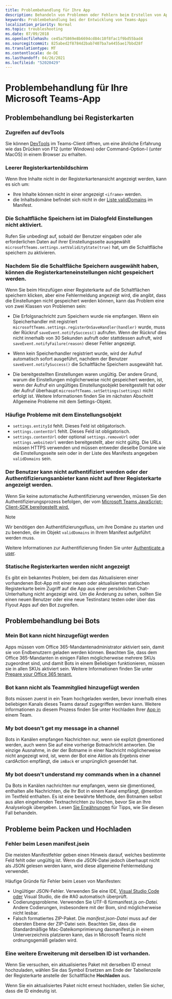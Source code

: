 ```yaml
---
title: Problembehandlung für Ihre App
description: Behandeln von Problemen oder Fehlern beim Erstellen von Apps für Microsoft Teams
keywords: Problembehandlung bei der Entwicklung von Teams-Apps
localization_priority: Normal
ms.topic: troubleshooting
ms.date: 07/09/2018
ms.openlocfilehash: ce45a75869e8b6694cd84c10f8fac1f9bd55bad4
ms.sourcegitcommit: 825abed2f8784d2bab7407ba7a4455ae17bbd28f
ms.translationtype: MT
ms.contentlocale: de-DE
ms.lasthandoff: 04/26/2021
ms.locfileid: "52020429"
---
```

# <a name="troubleshoot-your-microsoft-teams-app"></a>Problembehandlung für Ihre Microsoft Teams-App

## <a name="troubleshooting-tabs"></a>Problembehandlung bei Registerkarten

### <a name="accessing-the-devtools"></a>Zugreifen auf devTools

Sie können [DevTools](~/tabs/how-to/developer-tools.md) im Teams-Client öffnen, um eine ähnliche Erfahrung wie das Drücken von F12 (unter Windows) oder Command-Option-I (unter MacOS) in einem Browser zu erhalten.

### <a name="blank-tab-screen"></a>Leerer Registerkartenbildschirm

Wenn Ihre Inhalte nicht in der Registerkartenansicht angezeigt werden, kann es sich um:

* Ihre Inhalte können nicht in einer angezeigt `<iframe>` werden.
* die Inhaltsdomäne befindet sich nicht in der [Liste validDomains](~/resources/schema/manifest-schema.md#validdomains) im Manifest.

### <a name="the-save-button-isnt-enabled-on-the-settings-dialog"></a>Die Schaltfläche Speichern ist im Dialogfeld Einstellungen nicht aktiviert.

Rufen Sie unbedingt auf, sobald der Benutzer eingaben oder alle erforderlichen Daten auf ihrer Einstellungsseite ausgewählt `microsoftTeams.settings.setValidityState(true)` hat, um die Schaltfläche speichern zu aktivieren.

### <a name="after-selecting-the-save-button-the-tab-settings-cannot-be-saved"></a>Nachdem Sie die Schaltfläche Speichern ausgewählt haben, können die Registerkarteneinstellungen nicht gespeichert werden.

Wenn Sie beim Hinzufügen einer Registerkarte auf die Schaltflächen speichern klicken, aber eine Fehlermeldung angezeigt wird, die angibt, dass die Einstellungen nicht gespeichert werden können, kann das Problem eine von zwei Klassen von Problemen sein:

* Die Erfolgsnachricht zum Speichern wurde nie empfangen. Wenn ein Speicherhandler mit registriert `microsoftTeams.settings.registerOnSaveHandler(handler)` wurde, muss der Rückruf `saveEvent.notifySuccess()` aufrufen. Wenn der Rückruf dies nicht innerhalb von 30 Sekunden aufruft oder stattdessen aufruft, wird `saveEvent.notifyFailure(reason)` dieser Fehler angezeigt.

* Wenn kein Speicherhandler registriert wurde, wird der Aufruf automatisch sofort ausgeführt, nachdem der Benutzer `saveEvent.notifySuccess()` die Schaltfläche Speichern ausgewählt hat.

* Die bereitgestellten Einstellungen waren ungültig. Der andere Grund, warum die Einstellungen möglicherweise nicht gespeichert werden, ist, wenn der Aufruf ein ungültiges Einstellungsobjekt bereitgestellt hat oder der Aufruf überhaupt `microsoftTeams.setSettings(settings)` nicht erfolgt ist. Weitere Informationen finden Sie im nächsten Abschnitt Allgemeine Probleme mit dem Settings-Objekt.

### <a name="common-problems-with-the-settings-object"></a>Häufige Probleme mit dem Einstellungsobjekt

* `settings.entityId` fehlt. Dieses Feld ist obligatorisch.
* `settings.contentUrl` fehlt. Dieses Feld ist obligatorisch.
* `settings.contentUrl` oder optional `settings.removeUrl` oder `settings.websiteUrl` werden bereitgestellt, aber nicht gültig. Die URLs müssen HTTPS verwenden und müssen entweder dieselbe Domäne wie die Einstellungsseite sein oder in der Liste des Manifests angegeben `validDomains` sein.

### <a name="cant-authenticate-the-user-or-display-your-auth-provider-in-your-tab"></a>Der Benutzer kann nicht authentifiziert werden oder der Authentifizierungsanbieter kann nicht auf Ihrer Registerkarte angezeigt werden.

Wenn Sie keine automatische Authentifizierung verwenden, müssen Sie den Authentifizierungsprozess befolgen, der vom [Microsoft Teams JavaScript-Client-SDK bereitgestellt wird.](/javascript/api/overview/msteams-client.md)

> [!NOTE]
>Wir benötigen den Authentifizierungsfluss, um ihre Domäne zu starten und zu beenden, die im Objekt `validDomains` in Ihrem Manifest aufgeführt werden muss.

Weitere Informationen zur Authentifizierung finden Sie unter [Authenticate a user](~/concepts/authentication/authentication.md).

### <a name="static-tabs-not-showing-up"></a>Statische Registerkarten werden nicht angezeigt

Es gibt ein bekanntes Problem, bei dem das Aktualisieren einer vorhandenen Bot-App mit einer neuen oder aktualisierten statischen Registerkarte beim Zugriff auf die App aus einer persönlichen Chat-Unterhaltung nicht angezeigt wird.  Um die Änderung zu sehen, sollten Sie einen neuen Benutzer oder eine neue Testinstanz testen oder über das Flyout Apps auf den Bot zugreifen.

## <a name="troubleshooting-bots"></a>Problembehandlung bei Bots

### <a name="cant-add-my-bot"></a>Mein Bot kann nicht hinzugefügt werden

Apps müssen vom Office 365-Mandantenadministrator aktiviert sein, damit sie von Endbenutzern geladen werden können. Beachten Sie, dass dem Office 365-Mandanten in einigen Fällen möglicherweise mehrere SKUs zugeordnet sind, und damit Bots in einem Beliebigen funktionieren, müssen sie in allen SKUs aktiviert sein. Weitere Informationen finden Sie unter [Prepare your Office 365 tenant.](~/concepts/build-and-test/prepare-your-o365-tenant.md)

### <a name="cant-add-bot-as-a-member-of-a-team"></a>Bot kann nicht als Teammitglied hinzugefügt werden

Bots müssen zuerst in ein Team hochgeladen werden, bevor innerhalb eines beliebigen Kanals dieses Teams darauf zugegriffen werden kann. Weitere Informationen zu diesem Prozess finden Sie unter Hochladen Ihrer [App in](~/concepts/deploy-and-publish/apps-upload.md) einem Team.

### <a name="my-bot-doesnt-get-my-message-in-a-channel"></a>My bot doesn't get my message in a channel

Bots in Kanälen empfangen Nachrichten nur, wenn sie explizit @mentioned werden, auch wenn Sie auf eine vorherige Botnachricht antworten. Die einzige Ausnahme, in der der Botname in einer Nachricht möglicherweise nicht angezeigt wird, ist, wenn der Bot eine Aktion als Ergebnis einer cardAction empfängt, die `imBack` er ursprünglich gesendet hat.

### <a name="my-bot-doesnt-understand-my-commands-when-in-a-channel"></a>My bot doesn't understand my commands when in a channel

Da Bots in Kanälen nachrichten nur empfangen, wenn sie @mentioned, enthalten alle Nachrichten, die Ihr Bot in einem Kanal empfängt, @mention im Textfeld enthalten. Es ist eine bewährte Methode, den Botnamen selbst aus allen eingehenden Textnachrichten zu löschen, bevor Sie an Ihre Analyselogik übergeben. Lesen [Sie Erwähnungen](../bots/how-to/conversations/channel-and-group-conversations.md#work-with-mentions) für Tipps, wie Sie diesen Fall behandeln.

## <a name="issues-with-packaging-and-uploading"></a>Probleme beim Packen und Hochladen

### <a name="error-while-reading-manifestjson"></a>Fehler beim Lesen manifest.jsein

Die meisten Manifestfehler geben einen Hinweis darauf, welches bestimmte Feld fehlt oder ungültig ist. Wenn die JSON-Datei jedoch überhaupt nicht als JSON gelesen werden kann, wird diese allgemeine Fehlermeldung verwendet.

Häufige Gründe für Fehler beim Lesen von Manifesten:

* Ungültiger JSON-Fehler. Verwenden Sie eine IDE, [Visual Studio Code](https://code.visualstudio.com) [oder](https://www.visualstudio.com/vs/) Visual Studio, die die #A0 automatisch überprüft.
* Codierungsprobleme. Verwenden Sie UTF-8 fürmanifest.js *on-Datei.* Andere Codierungen, insbesondere mit der Bom, sind möglicherweise nicht lesbar.
* Falsch formatiertes ZIP-Paket. Die *manifest.json-Datei* muss auf der obersten Ebene der ZIP-Datei sein. Beachten Sie, dass die Standardmäßige Mac-Dateikomprimierung dasmanifest.js *in* einem Unterverzeichnis platzieren kann, das in Microsoft Teams nicht ordnungsgemäß geladen wird.

### <a name="another-extension-with-same-id-exists"></a>Eine weitere Erweiterung mit derselben ID ist vorhanden.

Wenn Sie versuchen, ein aktualisiertes Paket mit derselben ID  erneut hochzuladen, wählen Sie das Symbol Ersetzen am Ende der Tabellenzeile der Registerkarte anstelle der Schaltfläche **Hochladen** aus.

Wenn Sie ein aktualisiertes Paket nicht erneut hochladen, stellen Sie sicher, dass die ID eindeutig ist.
